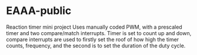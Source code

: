 # EAAA-public
Reaction timer mini project
Uses manually coded PWM, with a prescaled timer and two compare/match interrupts.
Timer is set to count up and down, compare interrupts are used to firstly set the roof of how high the timer counts, frequency, and the second is to set the duration of the duty cycle.
